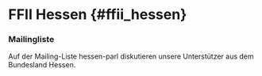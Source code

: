 # FFII Hessen {#ffii_hessen}

### Mailingliste

Auf der Mailing-Liste hessen-parl diskutieren unsere Unterstützer aus
dem Bundesland Hessen.

